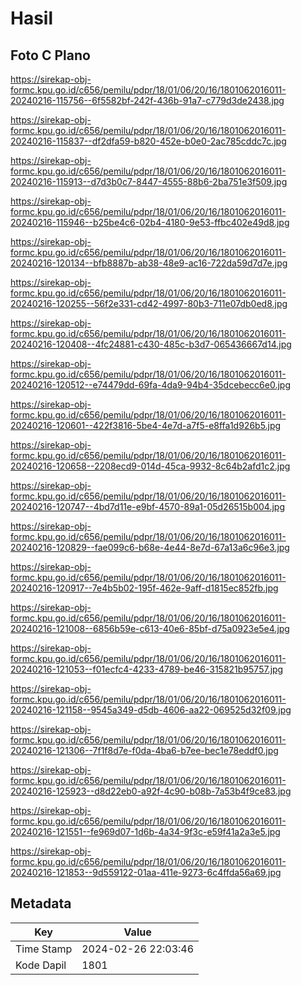 # Hasil

## Foto C Plano

https://sirekap-obj-formc.kpu.go.id/c656/pemilu/pdpr/18/01/06/20/16/1801062016011-20240216-115756--6f5582bf-242f-436b-91a7-c779d3de2438.jpg

https://sirekap-obj-formc.kpu.go.id/c656/pemilu/pdpr/18/01/06/20/16/1801062016011-20240216-115837--df2dfa59-b820-452e-b0e0-2ac785cddc7c.jpg

https://sirekap-obj-formc.kpu.go.id/c656/pemilu/pdpr/18/01/06/20/16/1801062016011-20240216-115913--d7d3b0c7-8447-4555-88b6-2ba751e3f509.jpg

https://sirekap-obj-formc.kpu.go.id/c656/pemilu/pdpr/18/01/06/20/16/1801062016011-20240216-115946--b25be4c6-02b4-4180-9e53-ffbc402e49d8.jpg

https://sirekap-obj-formc.kpu.go.id/c656/pemilu/pdpr/18/01/06/20/16/1801062016011-20240216-120134--bfb8887b-ab38-48e9-ac16-722da59d7d7e.jpg

https://sirekap-obj-formc.kpu.go.id/c656/pemilu/pdpr/18/01/06/20/16/1801062016011-20240216-120255--56f2e331-cd42-4997-80b3-711e07db0ed8.jpg

https://sirekap-obj-formc.kpu.go.id/c656/pemilu/pdpr/18/01/06/20/16/1801062016011-20240216-120408--4fc24881-c430-485c-b3d7-065436667d14.jpg

https://sirekap-obj-formc.kpu.go.id/c656/pemilu/pdpr/18/01/06/20/16/1801062016011-20240216-120512--e74479dd-69fa-4da9-94b4-35dcebecc6e0.jpg

https://sirekap-obj-formc.kpu.go.id/c656/pemilu/pdpr/18/01/06/20/16/1801062016011-20240216-120601--422f3816-5be4-4e7d-a7f5-e8ffa1d926b5.jpg

https://sirekap-obj-formc.kpu.go.id/c656/pemilu/pdpr/18/01/06/20/16/1801062016011-20240216-120658--2208ecd9-014d-45ca-9932-8c64b2afd1c2.jpg

https://sirekap-obj-formc.kpu.go.id/c656/pemilu/pdpr/18/01/06/20/16/1801062016011-20240216-120747--4bd7d11e-e9bf-4570-89a1-05d26515b004.jpg

https://sirekap-obj-formc.kpu.go.id/c656/pemilu/pdpr/18/01/06/20/16/1801062016011-20240216-120829--fae099c6-b68e-4e44-8e7d-67a13a6c96e3.jpg

https://sirekap-obj-formc.kpu.go.id/c656/pemilu/pdpr/18/01/06/20/16/1801062016011-20240216-120917--7e4b5b02-195f-462e-9aff-d1815ec852fb.jpg

https://sirekap-obj-formc.kpu.go.id/c656/pemilu/pdpr/18/01/06/20/16/1801062016011-20240216-121008--6856b59e-c613-40e6-85bf-d75a0923e5e4.jpg

https://sirekap-obj-formc.kpu.go.id/c656/pemilu/pdpr/18/01/06/20/16/1801062016011-20240216-121053--f01ecfc4-4233-4789-be46-315821b95757.jpg

https://sirekap-obj-formc.kpu.go.id/c656/pemilu/pdpr/18/01/06/20/16/1801062016011-20240216-121158--9545a349-d5db-4606-aa22-069525d32f09.jpg

https://sirekap-obj-formc.kpu.go.id/c656/pemilu/pdpr/18/01/06/20/16/1801062016011-20240216-121306--7f1f8d7e-f0da-4ba6-b7ee-bec1e78eddf0.jpg

https://sirekap-obj-formc.kpu.go.id/c656/pemilu/pdpr/18/01/06/20/16/1801062016011-20240216-125923--d8d22eb0-a92f-4c90-b08b-7a53b4f9ce83.jpg

https://sirekap-obj-formc.kpu.go.id/c656/pemilu/pdpr/18/01/06/20/16/1801062016011-20240216-121551--fe969d07-1d6b-4a34-9f3c-e59f41a2a3e5.jpg

https://sirekap-obj-formc.kpu.go.id/c656/pemilu/pdpr/18/01/06/20/16/1801062016011-20240216-121853--9d559122-01aa-411e-9273-6c4ffda56a69.jpg


## Metadata

| Key        | Value               |
| ---------- | ------------------- |
| Time Stamp | 2024-02-26 22:03:46 |
| Kode Dapil | 1801                |



